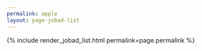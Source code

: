 ```yaml
---
permalink: apple
layout: page-jobad-list
---
```

{% include render_jobad_list.html permalink=page.permalink %}
